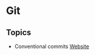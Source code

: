 
# Git

## Topics

- Conventional commits
[Website](https://www.conventionalcommits.org/en/v1.0.0/)

